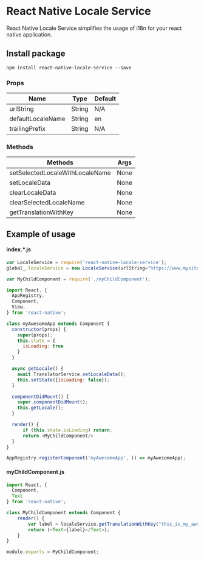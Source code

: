 # React Native Locale Service
React Native Locale Service simplifies the usage of i18n for your react native application.

## Install package
``` npm install react-native-locale-service --save ```

### Props
| Name        | Type | Default |
| ------------- |-------------|-------------|
|urlString | String | N/A |
|defaultLocaleName | String | en |
| trailingPrefix | String | N/A |

### Methods
| Methods        | Args         
| ------------- |-------------|
|setSelectedLocaleWithLocaleName | None |
| setLocaleData | None |
| clearLocaleData     | None |
| clearSelectedLocaleName | None |
| getTranslationWithKey | None |


## Example of usage

#### index.*.js
``` javascript
var LocaleService = require('react-native-locale-service');
global_.localeService = new LocaleService(urlString="https://www.mysite.com/static/locale/locale-", defaultLocaleName="en", trailingPrefix=".json");

var MyChildComponent = require('./myChildComponent');

import React, {
  AppRegistry,
  Component,
  View,
} from 'react-native';

class myAwesomeApp extends Component {
  constructor(props) {
    super(props);
    this.state = {
      isLoading: true
    }
  }

  async getLocale() {
    await TranslatorService.setLocaleData();
    this.setState({isLoading: false});
  }

  componentDidMount() {
    super.componentDidMount();
    this.getLocale();
  }

  render() {
      if (this.state.isLoading) return;
      return <MyChildComponent/>
  }
}

AppRegistry.registerComponent('myAwesomeApp', () => myAwesomeApp);
```

#### myChildComponent.js
``` javascript
import React, {
  Component,
  Text
} from 'react-native';

class MyChildComponent extends Component {
    render() {
        var label = localeService.getTranslationWithKey("this_is_my_awesome_locale_key");
        return (<Text>{label}</Text>);
    }
}

module.exports = MyChildComponent;

```

